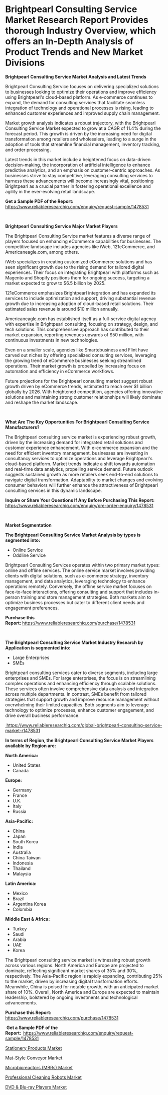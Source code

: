<p><h1>Brightpearl Consulting Service Market Research Report Provides thorough Industry Overview, which offers an In-Depth Analysis of Product Trends and New Market Divisions</h1></p><p><strong>Brightpearl Consulting Service Market Analysis and Latest Trends</strong></p>
<p><p>Brightpearl Consulting Service focuses on delivering specialized solutions to businesses looking to optimize their operations and improve efficiency using Brightpearl's cloud-based platform. As e-commerce continues to expand, the demand for consulting services that facilitate seamless integration of technology and operational processes is rising, leading to enhanced customer experiences and improved supply chain management.</p><p>Market growth analysis indicates a robust trajectory, with the Brightpearl Consulting Service Market expected to grow at a CAGR of 11.4% during the forecast period. This growth is driven by the increasing need for digital transformation among retailers and wholesalers, leading to a surge in the adoption of tools that streamline financial management, inventory tracking, and order processing.</p><p>Latest trends in this market include a heightened focus on data-driven decision-making, the incorporation of artificial intelligence to enhance predictive analytics, and an emphasis on customer-centric approaches. As businesses strive to stay competitive, leveraging consulting services to harness these advancements will become increasingly vital, positioning Brightpearl as a crucial partner in fostering operational excellence and agility in the ever-evolving retail landscape.</p></p>
<p><strong>Get a Sample PDF of the Report:&nbsp;</strong> <a href="https://www.reliableresearchiq.com/enquiry/request-sample/1478531?utm_campaign=1117&utm_medium=2&utm_source=Github&utm_content=ia&utm_term=29102024&utm_id=brightpearl-consulting-service">https://www.reliableresearchiq.com/enquiry/request-sample/1478531</a></p>
<p>&nbsp;</p>
<p><strong>Brightpearl Consulting Service Major Market Players</strong></p>
<p><p>The Brightpearl Consulting Service market features a diverse range of players focused on enhancing eCommerce capabilities for businesses. The competitive landscape includes agencies like iWeb, 121eCommerce, and Americaneagle.com, among others.</p><p>iWeb specializes in creating customized eCommerce solutions and has seen significant growth due to the rising demand for tailored digital experiences. Their focus on integrating Brightpearl with platforms such as Magento and Shopify positions them for ongoing success, targeting a market expected to grow to $6.5 billion by 2025.</p><p>121eCommerce emphasizes Brightpearl integration and has expanded its services to include optimization and support, driving substantial revenue growth due to increasing adoption of cloud-based retail solutions. Their estimated sales revenue is around $10 million annually.</p><p>Americaneagle.com has established itself as a full-service digital agency with expertise in Brightpearl consulting, focusing on strategy, design, and tech solutions. This comprehensive approach has contributed to their market expansion, reporting revenues upwards of $50 million, with continuous investments in new technologies.</p><p>Even on a smaller scale, agencies like Smartebusiness and Flint have carved out niches by offering specialized consulting services, leveraging the growing trend of eCommerce businesses seeking streamlined operations. Their market growth is propelled by increasing focus on automation and efficiency in eCommerce workflows.</p><p>Future projections for the Brightpearl consulting market suggest robust growth driven by eCommerce trends, estimated to reach over $1 billion globally by 2026. With heightened competition, agencies offering innovative solutions and maintaining strong customer relationships will likely dominate and reshape the market landscape.</p></p>
<p>&nbsp;</p>
<p><strong>What Are The Key Opportunities For Brightpearl Consulting Service Manufacturers?</strong></p>
<p><p>The Brightpearl consulting service market is experiencing robust growth, driven by the increasing demand for integrated retail solutions and customer experience enhancement. With e-commerce expansion and the need for efficient inventory management, businesses are investing in consultancy services to optimize operations and leverage Brightpearl's cloud-based platform. Market trends indicate a shift towards automation and real-time data analytics, propelling service demand. Future outlook suggests sustained growth as more retailers seek end-to-end solutions to navigate digital transformation. Adaptability to market changes and evolving consumer behaviors will further enhance the attractiveness of Brightpearl consulting services in this dynamic landscape.</p></p>
<p><strong>Inquire or Share Your Questions If Any Before Purchasing This Report:</strong> <a href="https://www.reliableresearchiq.com/enquiry/pre-order-enquiry/1478531?utm_campaign=1117&utm_medium=2&utm_source=Github&utm_content=ia&utm_term=29102024&utm_id=brightpearl-consulting-service">https://www.reliableresearchiq.com/enquiry/pre-order-enquiry/1478531</a></p>
<p>&nbsp;</p>
<p><strong>Market Segmentation</strong></p>
<p><strong>The Brightpearl Consulting Service Market Analysis by types is segmented into:</strong></p>
<p><ul><li>Online Service</li><li>Oddline Service</li></ul></p>
<p><p>Brightpearl Consulting Services operates within two primary market types: online and offline services. The online service market involves providing clients with digital solutions, such as e-commerce strategy, inventory management, and data analytics, leveraging technology to enhance operations remotely. Conversely, the offline service market focuses on face-to-face interactions, offering consulting and support that includes in-person training and store management strategies. Both markets aim to optimize business processes but cater to different client needs and engagement preferences.</p></p>
<p><strong>Purchase this Report:&nbsp;</strong><a href="https://www.reliableresearchiq.com/purchase/1478531?utm_campaign=1117&utm_medium=2&utm_source=Github&utm_content=ia&utm_term=29102024&utm_id=brightpearl-consulting-service">https://www.reliableresearchiq.com/purchase/1478531</a></p>
<p>&nbsp;</p>
<p><strong>The Brightpearl Consulting Service Market Industry Research by Application is segmented into:</strong></p>
<p><ul><li>Large Enterprises</li><li>SMEs</li></ul></p>
<p><p>Brightpearl consulting services cater to diverse segments, including large enterprises and SMEs. For large enterprises, the focus is on streamlining complex operations and enhancing efficiency through scalable solutions. These services often involve comprehensive data analysis and integration across multiple departments. In contrast, SMEs benefit from tailored strategies that support growth and improve resource management without overwhelming their limited capacities. Both segments aim to leverage technology to optimize processes, enhance customer engagement, and drive overall business performance.</p></p>
<p><a href="https://www.reliableresearchiq.com/global-brightpearl-consulting-service-market-r1478531?utm_campaign=1117&utm_medium=2&utm_source=Github&utm_content=ia&utm_term=29102024&utm_id=brightpearl-consulting-service">&nbsp;https://www.reliableresearchiq.com/global-brightpearl-consulting-service-market-r1478531</a></p>
<p><strong>In terms of Region, the Brightpearl Consulting Service Market Players available by Region are:</strong></p>
<p>
    <p> <strong> North America: </strong>
        <ul>
            <li>United States</li>
            <li>Canada</li>
        </ul>
        </p> 
    <p> <strong> Europe: </strong>
        <ul>
            <li>Germany</li>
            <li>France</li>
            <li>U.K.</li>
            <li>Italy</li>
            <li>Russia</li>
        </ul>
        </p> 
    <p> <strong> Asia-Pacific: </strong>
        <ul>
            <li>China</li>
            <li>Japan</li>
            <li>South Korea</li>
            <li>India</li>
            <li>Australia</li>
            <li>China Taiwan</li>
            <li>Indonesia</li>
            <li>Thailand</li>
            <li>Malaysia</li>
        </ul>
        </p> 
    <p> <strong> Latin America: </strong>
        <ul>
            <li>Mexico</li>
            <li>Brazil</li>
            <li>Argentina Korea</li>
            <li>Colombia</li>
        </ul>
        </p> 
    <p> <strong> Middle East & Africa: </strong>
        <ul>
            <li>Turkey</li>
            <li>Saudi</li>
            <li>Arabia</li>
            <li>UAE</li>
            <li>Korea</li>
        </ul>
    </p>
    </p>
<p><p>The Brightpearl consulting service market is witnessing robust growth across various regions. North America and Europe are projected to dominate, reflecting significant market shares of 35% and 30%, respectively. The Asia-Pacific region is rapidly expanding, contributing 25% to the market, driven by increasing digital transformation efforts. Meanwhile, China is poised for notable growth, with an anticipated market share of 10%. Overall, North America and Europe are expected to maintain leadership, bolstered by ongoing investments and technological advancements.</p></p>
<p><strong>Purchase this Report: </strong><a href="https://www.reliableresearchiq.com/purchase/1478531?utm_campaign=1117&utm_medium=2&utm_source=Github&utm_content=ia&utm_term=29102024&utm_id=brightpearl-consulting-service">https://www.reliableresearchiq.com/purchase/1478531</a></p>
<p>&nbsp;<strong>Get a Sample PDF of the Report:&nbsp;&nbsp;</strong><a href="https://www.reliableresearchiq.com/enquiry/request-sample/1478531?utm_campaign=1117&utm_medium=2&utm_source=Github&utm_content=ia&utm_term=29102024&utm_id=brightpearl-consulting-service">https://www.reliableresearchiq.com/enquiry/request-sample/1478531</a></p>
<p><strong></strong></p>
<p><p><a href="https://www.linkedin.com/pulse/stationery-products-market-trends-growth-outlook-2024-2031-megxc?utm_campaign=1117&utm_medium=2&utm_source=Github&utm_content=ia&utm_term=29102024&utm_id=brightpearl-consulting-service">Stationery Products Market</a></p><p><a href="https://github.com/cairotmbrowne3cq/Market-Research-Report-List-1/blob/main/mat-style-conveyor-market.md?utm_campaign=1117&utm_medium=2&utm_source=Github&utm_content=ia&utm_term=29102024&utm_id=brightpearl-consulting-service">Mat-Style Conveyor Market</a></p><p><a href="https://issuu.com/reportprime-2/docs/microbioreactors-mbrs-market-size-2_b288964de93423?utm_campaign=1117&utm_medium=2&utm_source=Github&utm_content=ia&utm_term=29102024&utm_id=brightpearl-consulting-service">Microbioreactors (MBRs) Market</a></p><p><a href="https://www.linkedin.com/pulse/global-professional-cleaning-robots-market-focus-application-4jure?utm_campaign=1117&utm_medium=2&utm_source=Github&utm_content=ia&utm_term=29102024&utm_id=brightpearl-consulting-service">Professional Cleaning Robots Market</a></p><p><a href="https://github.com/rieuydbalon3b/Market-Research-Report-List-1/blob/main/dvd-blu-ray-players-market.md?utm_campaign=1117&utm_medium=2&utm_source=Github&utm_content=ia&utm_term=29102024&utm_id=brightpearl-consulting-service">DVD & Blu-ray Players Market</a></p></p>